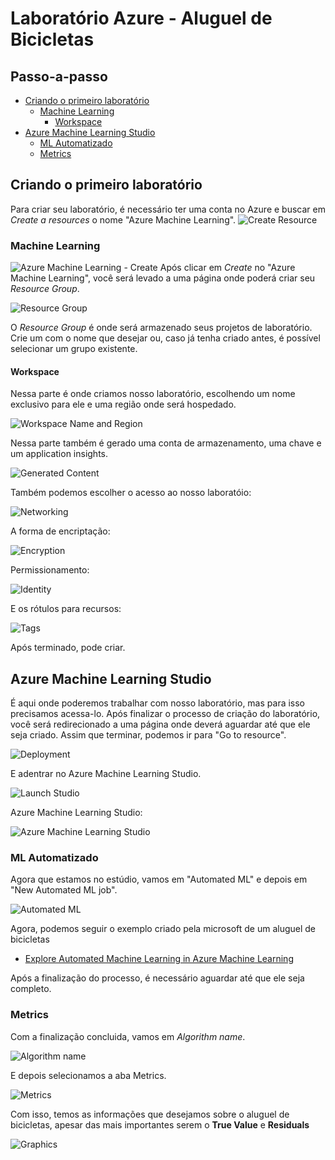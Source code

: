 # Laboratório Azure - Aluguel de Bicicletas

## Passo-a-passo

- [Criando o primeiro laboratório](#criando-o-primeiro-laboratorio)
  - [Machine Learning](#machine-learning)
    - [Workspace](#workspace)
- [Azure Machine Learning Studio](#azure-machine-learning-studio)
  - [ML Automatizado](#ml-automatizado)
  - [Metrics](#metrics)

## Criando o primeiro laboratório

Para criar seu laboratório, é necessário ter uma conta no Azure e buscar em *Create a resources* o nome "Azure Machine Learning".
![Create Resource](./assets/image01.png)

### Machine Learning

![Azure Machine Learning - Create](./assets/image02.png)
Após clicar em *Create* no "Azure Machine Learning", você será levado a uma página onde poderá criar seu *Resource Group*.

![Resource Group](./assets/image03.png)

O *Resource Group* é onde será armazenado seus projetos de laboratório. Crie um com o nome que desejar ou, caso já tenha criado antes, é possível selecionar um grupo existente.

#### Workspace

Nessa parte é onde criamos nosso laboratório, escolhendo um nome exclusivo para ele e uma região onde será hospedado.

![Workspace Name and Region](./assets/image04.png)

Nessa parte também é gerado uma conta de armazenamento, uma chave e um application insights.

![Generated Content](./assets/image05.png)

Também podemos escolher o acesso ao nosso laboratóio:

![Networking](./assets/image06.png)

A forma de encriptação:

![Encryption](./assets/image07.png)

Permissionamento:

![Identity](./assets/image08.png)

E os rótulos para recursos:

![Tags](./assets/image09.png)

Após terminado, pode criar.

## Azure Machine Learning Studio

É aqui onde poderemos trabalhar com nosso laboratório, mas para isso precisamos acessa-lo.
Após finalizar o processo de criação do laboratório, você será redirecionado a uma página onde deverá aguardar até que ele seja criado. Assim que terminar, podemos ir para "Go to resource".

![Deployment](./assets/image10.png)

E adentrar no Azure Machine Learning Studio.

![Launch Studio](./assets/image11.png)

Azure Machine Learning Studio:

![Azure Machine Learning Studio](./assets/image12.png)

### ML Automatizado

Agora que estamos no estúdio, vamos em "Automated ML" e depois em "New Automated ML job".

![Automated ML](./assets/image13.png)

Agora, podemos seguir o exemplo criado pela microsoft de um aluguel de bicicletas

- [Explore Automated Machine Learning in Azure Machine Learning](https://microsoftlearning.github.io/mslearn-ai-fundamentals/Instructions/Labs/01-machine-learning.html)

Após a finalização do processo, é necessário aguardar até que ele seja completo.

### Metrics

Com a finalização concluida, vamos em *Algorithm name*.

![Algorithm name](./assets/image14.png)

E depois selecionamos a aba Metrics.

![Metrics](./assets/image15.png)

Com isso, temos as informações que desejamos sobre o aluguel de bicicletas, apesar das mais importantes serem o **True Value** e **Residuals**

![Graphics](./assets/image16.png)
